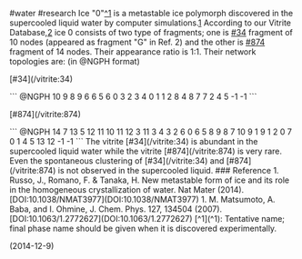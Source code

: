 #water
#research
Ice "0"[^1](^1) is a metastable ice polymorph discovered in the supercooled liquid water by computer simulations.[1](1)  According to our Vitrite Database,[2](2) ice 0 consists of two type of fragments; one is [#34](/vitrite:34) fragment of 10 nodes (appeared as fragment "G" in Ref. 2) and the other is [#874](/vitrite:874) fragment of 14 nodes.  Their appearance ratio is 1:1.  Their network topologies are: (in @NGPH format) 
<dl>
  <dt>[#34](/vitrite:34)
</dt><dd></dd>
</dl>
```
@NGPH
10
9 8
9 6
6 5
6 0
3 2
3 4
0 1
1 2
8 4
8 7
7 2
4 5
-1 -1
```
<dl>
  <dt>[#874](/vitrite:874)
</dt><dd></dd>
</dl>
```
@NGPH
14
7 13
5 12
11 10
11 12
3 11
3 4
3 2
6 0
6 5
8 9
8 7
10 9
1 9
1 2
0 7
0 1
4 5
13 12
-1 -1
```
The vitrite [#34](/vitrite:34) is abundant in the supercooled liquid water while the vitrite  [#874](/vitrite:874) is very rare.  Even the spontaneous clustering of [#34](/vitrite:34) and [#874](/vitrite:874) is not observed in the supercooled liquid.
### Reference
1. Russo, J., Romano, F. & Tanaka, H. New metastable form of ice and its role in the homogeneous crystallization of water. Nat Mater (2014). [DOI:10.1038/NMAT3977](DOI:10.1038/NMAT3977)
1. M. Matsumoto, A. Baba, and I. Ohmine,  J. Chem. Phys. 127, 134504 (2007). [DOI:10.1063/1.2772627](DOI:10.1063/1.2772627)
[^1](^1): Tentative name; final phase name should be given when it is discovered experimentally.

(2014-12-9)